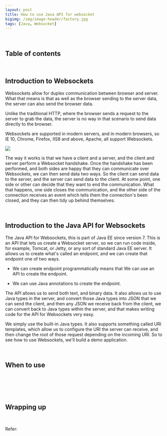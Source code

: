 ```yaml
---
layout: post
title: How to use Java API for websocket
bigimg: /img/image-header/factory.jpg
tags: [Java, Websocket]
---
```




<br>

## Table of contents





<br>

## Introduction to Websockets

Websockets allow for duplex communication between browser and server. What that means is that as well as the browser sending to the server data, the server can also send the browser data.

Unlike the traditional HTTP, where the browser sends a request to the server to grab the data, the server is no way in that scenario to send data directly to the browser.

Websockets are supported in modern servers, and in modern browsers, so IE 10, Chrome, Firefox, IIS8 and above, Apache, all support Websockets.

![](../img/Websocket/connection-websockets.png)

The way it works is that we have a client and a server, and the client and server perform a Websocket handshake. Once the handshake has been performed, and both sides are happy that they can communicate over Websockets, we can then send data two ways. So the client can send data to the server, and the server can send data to the client. At some point, one side or other can decide that they want to end the communication. What that happens, one side closes the communication, and the other side of the connection receives an event which tells them the connection's been closed, and they can then tidy up behind themselves.

<br>

## Introduction to the Java API for Websockets

The Java API for Websockets, this is part of Java EE since version 7. This is an API that lets us create a Websocket server, so we can run code inside, for example, Tomcat, or Jetty, or any sort of standard Java EE server. It allows us to create what's called an endpoint, and we can create that endpoint one of two ways.
- We can create endpoint programmatically means that We can use an API to create the endpoint.

- We can use Java annotations to create the endpoint.

The API allows us to send both text, and binary data. It also allows us to use Java types in the server, and convert those Java types into JSON that we can send the client, and then any JSON we receive back from the client, we can convert back to Java types within the server, and that makes writing code for the API for Websockets very easy.

We simply use the built-in Java types. It also supports something called URI templates, which allow us to configure the URI the server can receive, and then change the root of those request depending on the incoming URI. So to see how to use Websockets, we'll build a demo application.


<br>

## When to use






<br>

## 



<br>

## Wrapping up








<br>

Refer:
